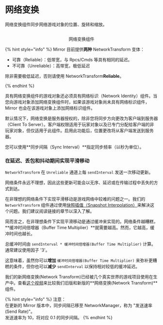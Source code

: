 # 网络变换

网络变换组件同步网络游戏对象的位置、旋转和缩放。

<div align="center">

<figure><img src="../../../.gitbook/assets/image (63).png" alt=""><figcaption><p>网络变换组件</p></figcaption></figure>

</div>

{% hint style="info" %}
Mirror 目前提供**两种** NetworkTransform 变体：

* 可靠（Reliable）：低带宽，与 Rpcs/Cmds 等具有相同的延迟。
* 不可靠（Unreliable）：高带宽，极低延迟

除非需要极低延迟，否则请使用 NetworkTransform**Reliable**。


{% endhint %}



具有网络变换组件的游戏对象还必须具有网络标识（Network Identity）组件。当您向游戏对象添加网络变换组件时，如果该游戏对象尚未具有网络标识组件，Mirror 也会在该游戏对象上添加网络标识组件。

默认情况下，网络变换是服务器授权的，除非您将同步方向更改为客户端到服务器（Client To Server）。客户端权限适用于玩家对象以及已专门分配给客户端的非玩家对象，但仅适用于此组件。启用此功能后，位置更改将从客户端发送到服务器。

您可以使用**同步间隔（Sync Interval）**指定同步频率（以秒为单位）。

### 在延迟、丢包和抖动期间实现平滑移动

`NetworkTransform` 在 `Unreliable` 通道上每 `sendInterval` 发送一次移动更新。

网络条件永远不理想，因此这些更新可能会以无序、延迟或在传输过程中丢失的方式到达。

在非理想的网络条件下实现平滑移动是游戏网络中较难的问题之一。我们的 `NetworkTransform` 组件通过使用[快照插值（Snapshot Interpolation）](snapshot-interpolation.md)来解决这个问题。我们建议阅读链接的章节以深入了解。

简而言之，在非理想条件下实现平滑移动是通过缓冲来实现的。网络条件越糟糕，**缓冲时间倍增器（Buffer Time Multiplier）**就需要越高。然而，它越高，缓冲时间也越长。

总缓冲时间由 `sendInterval * 缓冲时间倍增器(Buffer Time Multiplier)` 计算。通常建议使用因子 '3'。

这意味着，虽然你可以**增加** `缓冲时间倍增器(Buffer Time Multiplier)` 来弥补更糟糕的条件，但你也可以**减少** `sendInterval` 以保持相对较低的缓冲延迟。

我们的新网络变换(Network Transform)已经被几个真实世界的游戏项目使用在生产中。查看[这个视频](https://www.youtube.com/watch?v=z2JpT_qLmzk)来比较我们旧版和新版的**网络变换(Network Transform)**组件。



{% hint style="info" %}
注意：\
在更新的 Mirror 版本中，同步间隔已移至 NetworkManager，称为 "发送速率(Send Rate)"。\
发送速率为 10，将对应 0.1 的同步间隔。
{% endhint %}

